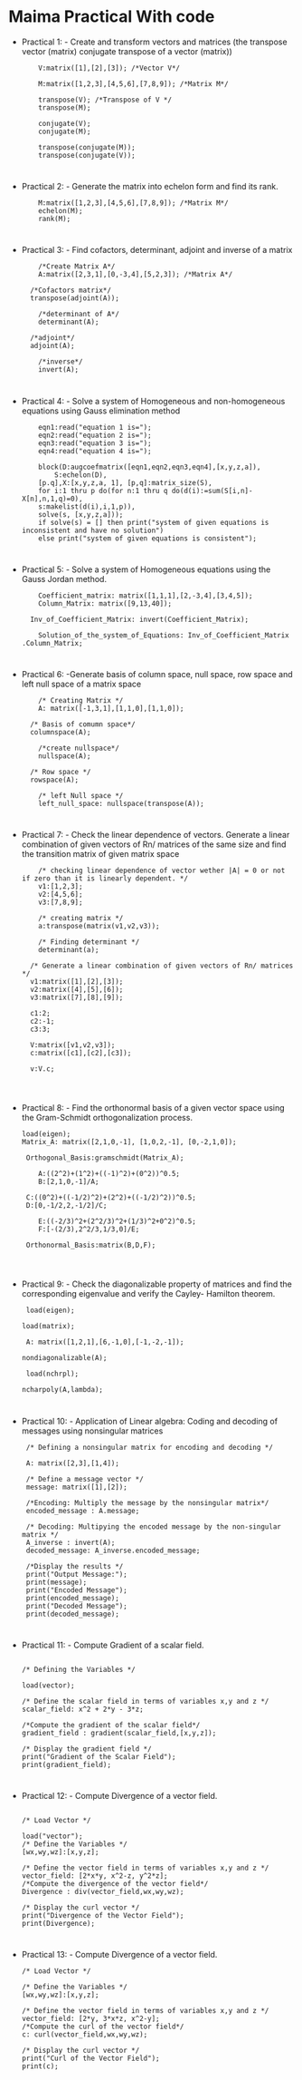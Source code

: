 # Maima Practical With code

* Practical 1: - Create and transform vectors and matrices (the transpose vector (matrix) conjugate transpose of a vector (matrix))

    ~~~
        V:matrix([1],[2],[3]); /*Vector V*/
    ~~~
    
    ~~~
        M:matrix([1,2,3],[4,5,6],[7,8,9]); /*Matrix M*/
    ~~~
    ~~~
        transpose(V); /*Transpose of V */
        transpose(M);
    ~~~
    ~~~
        conjugate(V);
        conjugate(M);
    ~~~
    ~~~
        transpose(conjugate(M));
        transpose(conjugate(V));
    ~~~

#

* Practical 2: - Generate the matrix into echelon form and find its rank.

    ~~~
        M:matrix([1,2,3],[4,5,6],[7,8,9]); /*Matrix M*/
        echelon(M);
        rank(M);
    ~~~

#

* Practical 3: - Find cofactors, determinant, adjoint and inverse of a matrix

    ~~~
        /*Create Matrix A*/
        A:matrix([2,3,1],[0,-3,4],[5,2,3]); /*Matrix A*/
    ~~~
        /*Cofactors matrix*/
        transpose(adjoint(A));
    ~~~
        /*determinant of A*/
        determinant(A);
    ~~~    
        /*adjoint*/
        adjoint(A);
    ~~~
        /*inverse*/
        invert(A);
    ~~~

#

* Practical 4: - Solve a system of Homogeneous and non-homogeneous equations using Gauss elimination method
    ~~~
        eqn1:read("equation 1 is=");
        eqn2:read("equation 2 is=");
        eqn3:read("equation 3 is=");
        eqn4:read("equation 4 is=");
        
        block(D:augcoefmatrix([eqn1,eqn2,eqn3,eqn4],[x,y,z,a]), 
            S:echelon(D),
        [p.q],X:[x,y,z,a, 1], [p,q]:matrix_size(S),
        for i:1 thru p do(for n:1 thru q do(d(i):=sum(S[i,n]-X[n],n,1,q)=0),
        s:makelist(d(i),i,1,p)),
        solve(s, [x,y,z,a]));
        if solve(s) = [] then print("system of given equations is inconsistent and have no solution") 
        else print("system of given equations is consistent");
    ~~~



#

* Practical 5: - Solve a system of Homogeneous equations using the Gauss Jordan method.

    ~~~
        Coefficient_matrix: matrix([1,1,1],[2,-3,4],[3,4,5]);
        Column_Matrix: matrix([9,13,40]);
    ~~~
        Inv_of_Coefficient_Matrix: invert(Coefficient_Matrix);
    ~~~
        Solution_of_the_system_of_Equations: Inv_of_Coefficient_Matrix .Column_Matrix;
    ~~~

#

* Practical 6: -Generate basis of column space, null space, row space and left null space of a matrix space

    ~~~
        /* Creating Matrix */
        A: matrix([-1,3,1],[1,1,0],[1,1,0]);
    ~~~
        /* Basis of comumn space*/
        columnspace(A);
    ~~~
        /*create nullspace*/
        nullspace(A); 
    ~~~
        /* Row space */
        rowspace(A);
    ~~~
        /* left Null space */
        left_null_space: nullspace(transpose(A));
    ~~~

#

* Practical 7: - Check the linear dependence of vectors. Generate a linear combination of given vectors of Rn/ matrices of the same size and find the transition matrix of given matrix space

    ~~~
        /* checking linear dependence of vector wether |A| = 0 or not if zero than it is linearly dependent. */
        v1:[1,2,3];
        v2:[4,5,6];
        v3:[7,8,9];

        /* creating matrix */
        a:transpose(matrix(v1,v2,v3));

        /* Finding determinant */
        determinant(a);
    ~~~
        /* Generate a linear combination of given vectors of Rn/ matrices */
        v1:matrix([1],[2],[3]);
        v2:matrix([4],[5],[6]);
        v3:matrix([7],[8],[9]);

        c1:2;
        c2:-1;
        c3:3;

        V:matrix([v1,v2,v3]);
        c:matrix([c1],[c2],[c3]);

        v:V.c;
    ~~~

#

*  Practical 8: - Find the orthonormal basis of a given vector space using the Gram-Schmidt orthogonalization process.

    ~~~
    load(eigen);
    Matrix_A: matrix([2,1,0,-1], [1,0,2,-1], [0,-2,1,0]);
    ~~~
        Orthogonal_Basis:gramschmidt(Matrix_A);
    ~~~
        A:((2^2)+(1^2)+((-1)^2)+(0^2))^0.5;
        B:[2,1,0,-1]/A;
    ~~~
        C:((0^2)+((-1/2)^2)+(2^2)+((-1/2)^2))^0.5;
        D:[0,-1/2,2,-1/2]/C;
    ~~~
        E:((-2/3)^2+(2^2/3)^2+(1/3)^2+0^2)^0.5; 
        F:[-(2/3),2^2/3,1/3,0]/E;
    ~~~
        Orthonormal_Basis:matrix(B,D,F);
    ~~~

#

* Practical 9: - Check the diagonalizable property of matrices and find the corresponding eigenvalue and verify the Cayley- Hamilton theorem.

     ~~~
      load(eigen);
     ~~~
      load(matrix);
     ~~~
      A: matrix([1,2,1],[6,-1,0],[-1,-2,-1]);
     ~~~
      nondiagonalizable(A);
     ~~~
      load(nchrpl);
     ~~~
      ncharpoly(A,lambda);

#

* Practical 10: - Application of Linear algebra: Coding and decoding of messages using nonsingular matrices

  ~~~
   /* Defining a nonsingular matrix for encoding and decoding */

   A: matrix([2,3],[1,4]);

   /* Define a message vector */
   message: matrix([1],[2]);

   /*Encoding: Multiply the message by the nonsingular matrix*/
   encoded_message : A.message;

   /* Decoding: Multipying the encoded message by the non-singular matrix */
   A_inverse : invert(A);
   decoded_message: A_inverse.encoded_message;

   /*Display the results */
   print("Output Message:");
   print(message);
   print("Encoded Message");
   print(encoded_message);
   print("Decoded Message");
   print(decoded_message);

#

* Practical 11: - Compute Gradient of a scalar field.

  ~~~

  /* Defining the Variables */

  load(vector);

  /* Define the scalar field in terms of variables x,y and z */
  scalar_field: x^2 + 2*y - 3*z;

  /*Compute the gradient of the scalar field*/
  gradient_field : gradient(scalar_field,[x,y,z]);

  /* Display the gradient field */
  print("Gradient of the Scalar Field");
  print(gradient_field);
  
#

* Practical 12: - Compute Divergence of a vector field.

  ~~~

  /* Load Vector */

  load("vector");
  /* Define the Variables */
  [wx,wy,wz]:[x,y,z];

  /* Define the vector field in terms of variables x,y and z */
  vector_field: [2*x*y, x^2-z, y^2*z];
  /*Compute the divergence of the vector field*/
  Divergence : div(vector_field,wx,wy,wz);

  /* Display the curl vector */
  print("Divergence of the Vector Field");
  print(Divergence);
  
#

* Practical 13: - Compute Divergence of a vector field.

  ~~~
  /* Load Vector */

  /* Define the Variables */
  [wx,wy,wz]:[x,y,z];

  /* Define the vector field in terms of variables x,y and z */
  vector_field: [2*y, 3*x*z, x^2-y];
  /*Compute the curl of the vector field*/
  c: curl(vector_field,wx,wy,wz);

  /* Display the curl vector */
  print("Curl of the Vector Field");
  print(c);
